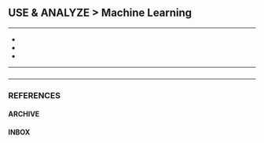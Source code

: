 ## USE & ANALYZE > Machine Learning

<hr/>

- []()
- []()
- []()

<hr/>

###

###

<hr/>

### REFERENCES

#### ARCHIVE

#### INBOX
